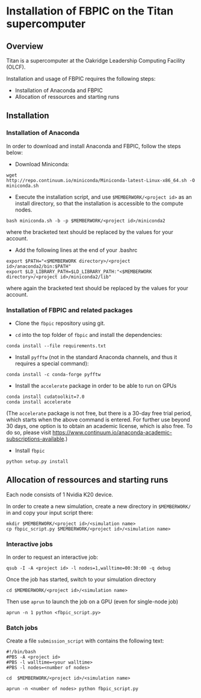 # Installation of FBPIC on the Titan supercomputer

## Overview

Titan is a supercomputer at the Oakridge Leadership Computing Facility (OLCF).

Installation and usage of FBPIC requires the following steps:
* Installation of Anaconda and FBPIC
* Allocation of ressources and starting runs

## Installation

### Installation of Anaconda

In order to download and install Anaconda and FBPIC, follow the steps below:

- Download Miniconda:
```
wget
http://repo.continuum.io/miniconda/Miniconda-latest-Linux-x86_64.sh -O
miniconda.sh
```

- Execute the installation script, and use `$MEMBERWORK/<project id>`
as an install directory, so that the installation is accessible to the
compute nodes.
```
bash miniconda.sh -b -p $MEMBERWORK/<project id>/miniconda2
```
where the bracketed text should be replaced by the values for your account.

- Add the following lines at the end of your .bashrc
```
export $PATH="<$MEMBERWORK directory>/<project id>/anaconda2/bin:$PATH"
export $LD_LIBRARY_PATH=$LD_LIBRARY_PATH:"<$MEMBERWORK directory>/<project id>/miniconda2/lib"
```
where again the bracketed text should be replaced by the values for your account.

### Installation of FBPIC and related packages

- Clone the `fbpic` repository using git.

- `cd` into the top folder of `fbpic` and install the dependencies:  
```
conda install --file requirements.txt
```

- Install `pyfftw` (not in the standard Anaconda channels, and thus it
requires a special command):  
```
conda install -c conda-forge pyfftw
```

- Install the `accelerate` package in order to be able to run on GPUs
```
conda install cudatoolkit=7.0
conda install accelerate
```
(The `accelerate` package is not free, but there is a 30-day free trial period,
  which starts when the above command is entered. For further use beyond 30
  days, one option is to obtain an academic license, which is also free. To do
  so, please visit https://www.continuum.io/anaconda-academic-subscriptions-available.)

- Install `fbpic`
```
python setup.py install
```

## Allocation of ressources and starting runs

Each node consists of 1 Nvidia K20 device.

In order to create a new simulation, create a new directory in
`$MEMBERWORK/` in and copy your input script there:
```
mkdir $MEMBERWORK/<project id>/<simulation name>
cp fbpic_script.py $MEMBERWORK/<project id>/<simulation name>
```

### Interactive jobs

In order to request an interactive job:
```
qsub -I -A <project id> -l nodes=1,walltime=00:30:00 -q debug
```
Once the job has started, switch to your simulation directory
```
cd $MEMBERWORK/<project id>/<simulation name>
```
Then use `aprun` to launch the job on a GPU (even for single-node job)
```
aprun -n 1 python <fbpic_script.py>
```

### Batch jobs

Create a file `submission_script` with contains the following text:
```
#!/bin/bash
#PBS -A <project id>
#PBS -l walltime=<your walltime>
#PBS -l nodes=<number of nodes>

cd  $MEMBERWORK/<project id>/<simulation name>

aprun -n <number of nodes> python fbpic_script.py
```
